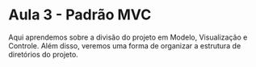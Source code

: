 # Aula 3 - Padrão MVC

Aqui aprendemos sobre a divisão do projeto em Modelo, Visualização e Controle. Além disso, veremos uma forma de organizar a estrutura de diretórios do projeto.
